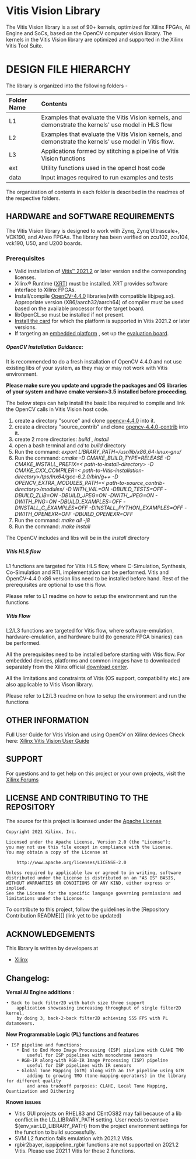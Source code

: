 # Vitis Vision Library
The Vitis Vision library is a set of 90+ kernels, optimized for Xilinx FPGAs, AI Engine and SoCs, based on the OpenCV computer vision library. The kernels in the Vitis Vision library are optimized and supported in the Xilinx Vitis Tool Suite.

# DESIGN FILE HIERARCHY
The library is organized into the following folders -

| Folder Name | Contents |
| :------------- | :------------- |
| L1 | Examples that evaluate the Vitis Vision kernels, and demonstrate the kernels' use model in HLS flow |
| L2 | Examples that evaluate the Vitis Vision kernels, and demonstrate the kernels' use model in Vitis flow.  |
| L3 | Applications formed by stitching a pipeline of Vitis Vision functions |
| ext | Utility functions used in the opencl host code |
| data | Input images required to run examples and tests |

The organization of contents in each folder is described in the readmes of the respective folders.

## HARDWARE and SOFTWARE REQUIREMENTS
The Vitis Vision library is designed to work with Zynq, Zynq Ultrascale+, VCK190, and Alveo FPGAs. The library has been verified on zcu102, zcu104, vck190, U50, and U200 boards.

### Prerequisites

* Valid installation of [Vitis™ 2021.2](https://www.xilinx.com/html_docs/xilinx2021_1/vitis_doc/acceleration_installation.html#dhg1543555360045__ae364401) or later version and the corresponding licenses.
* Xilinx® Runtime ([XRT](https://www.xilinx.com/html_docs/xilinx2021_1/vitis_doc/acceleration_installation.html#dhg1543555360045__ae364401)) must be installed. XRT provides software interface to Xilinx FPGAs.
* Install/compile [OpenCV-4.4.0]((https://github.com/opencv/opencv/tree/4.4.0)) libraries(with compatible libjpeg.so). Appropriate version (X86/aarch32/aarch64) of compiler must be used based on the available processor for the target board.
* libOpenCL.so must be installed if not present.
* [Install the card](https://www.xilinx.com/support/documentation/boards_and_kits/accelerator-cards/1_9/ug1301-getting-started-guide-alveo-accelerator-cards.pdf) for which the platform is supported in Vitis 2021.2 or later versions.
* If targeting an [embedded platform](https://www.xilinx.com/html_docs/xilinx2021_1/vitis_doc/acceleration_installation.html#dhg1543555360045__ae364401) , set up the [evaluation board](https://xilinx-wiki.atlassian.net/wiki/spaces/A/pages/444006775/Zynq+UltraScale+MPSoC).

##### OpenCV Installation Guidance:

It is recommended to do a fresh installation of OpenCV 4.4.0 and not use existing libs of your system, as they may or may not work with Vitis environment.

**Please make sure you update and upgrade the packages and OS libraries of your system and
have cmake version>3.5 installed before proceeding.**

The below steps can help install the basic libs required to compile and link the OpenCV calls in Vitis Vision host code.

1. create a directory "source" and clone [opencv-4.4.0](https://github.com/opencv/opencv/tree/4.4.0) into it.
2. create a directory "source_contrib" and clone [opencv-4.4.0-contrib](https://github.com/opencv/opencv_contrib/tree/4.4.0) into it.
3. create 2 more directories: *build* , *install*
4. open a bash terminal and *cd* to *build* directory
5. Run the command: *export LIBRARY_PATH=/usr/lib/x86_64-linux-gnu/*
6. Run the command: *cmake -D CMAKE_BUILD_TYPE=RELEASE
  -D CMAKE_INSTALL_PREFIX=< path-to-install-directory>
  -D CMAKE_CXX_COMPILER=< path-to-Vitis-installation-directory>/tps/lnx64/gcc-6.2.0/bin/g++
  -D OPENCV_EXTRA_MODULES_PATH=< path-to-source_contrib-directory>/modules/
  -D WITH_V4L=ON -DBUILD_TESTS=OFF -DBUILD_ZLIB=ON
  -DBUILD_JPEG=ON -DWITH_JPEG=ON -DWITH_PNG=ON
  -DBUILD_EXAMPLES=OFF -DINSTALL_C_EXAMPLES=OFF
  -DINSTALL_PYTHON_EXAMPLES=OFF -DWITH_OPENEXR=OFF
  -DBUILD_OPENEXR=OFF <path-to-source-directory>*
7. Run the command: *make all -j8*
8. Run the command: *make install*

The OpenCV includes and libs will be in the *install* directory

##### Vitis HLS flow

L1 functions are targeted for Vitis HLS flow, where C-Simulation, Synthesis, Co-Simulation and RTL implementation can be performed. Vitis and OpenCV-4.4.0 x86 version libs need to be installed before hand. Rest of the prerequisites are optional to use this flow.

Please refer to L1 readme on how to setup the environment and run the functions

##### Vitis Flow

L2/L3 functions are targeted for Vitis flow, where software-emulation, hardware-emulation, and hardware build (to generate FPGA binaries) can be performed.

All the prerequisites need to be installed before starting with Vitis flow. For embedded devices, platforms and common images have to downloaded separately from the Xilinx official [download center](https://www.xilinx.com/support/download/index.html/content/xilinx/en/downloadNav/embedded-platforms.html).

All the limitations and constraints of Vitis (OS support, compatibility etc.) are also applicable to Vitis Vison library.

Please refer to L2/L3 readme on how to setup the environment and run the functions

## OTHER INFORMATION
Full User Guide for Vitis Vision and using OpenCV on Xilinx devices Check here:
[Xilinx Vitis Vision User Guide](https://xilinx.github.io/Vitis_Libraries/vision/2021.2/index.html)

## SUPPORT
For questions and to get help on this project or your own projects, visit the [Xilinx Forums](https://forums.xilinx.com/t5/Vitis-Acceleration-SDAccel-SDSoC/bd-p/tools_v)

## LICENSE AND CONTRIBUTING TO THE REPOSITORY
The source for this project is licensed under the [Apache License](http://www.apache.org/licenses/LICENSE-2.0)

    Copyright 2021 Xilinx, Inc.

    Licensed under the Apache License, Version 2.0 (the "License");
    you may not use this file except in compliance with the License.
    You may obtain a copy of the License at

        http://www.apache.org/licenses/LICENSE-2.0

    Unless required by applicable law or agreed to in writing, software
    distributed under the License is distributed on an "AS IS" BASIS,
    WITHOUT WARRANTIES OR CONDITIONS OF ANY KIND, either express or implied.
    See the License for the specific language governing permissions and
    limitations under the License.

To contribute to this project, follow the guidelines in the [Repository Contribution README][] (link yet to be updated)

## ACKNOWLEDGEMENTS
This library is written by developers at
- [Xilinx](http://www.xilinx.com)

## Changelog:

**Versal AI Engine additions** :

    • Back to back filter2D with batch size three support  
		application showcasing increasing throughput of single filter2D kernel,
        by doing 3, back-2-back filter2D achieving 555 FPS with PL datamovers.

**New Programmable Logic (PL) functions and features**

    • ISP pipeline and functions:
		• End to End Mono Image Processing (ISP) pipeline with CLAHE TMO
			useful for ISP pipelines with monochrome sensors
		• RGB-IR along-with RGB-IR Image Processing (ISP) pipeline
			useful for ISP pipelines with IR sensors
		• Global Tone Mapping (GTM) along with an ISP pipeline using GTM
			adding to growing TMO (tone-mapping-operators) in the library for different quality
            and area tradeoff purposes: CLAHE, Local Tone Mapping, Quantization and Dithering


**Known issues**

  * Vitis GUI projects on RHEL83 and CEntOS82 may fail because of a lib conflict in the
     LD_LIBRARY_PATH setting. User needs to remove ${env_var:LD_LIBRARY_PATH} from the project
      environment settings for the function to build successfully.
  * SVM L2 function fails emulation with 2021.2 Vitis.
  * rgbir2bayer, isppipeline_rgbir functions are not supported on 2021.2 Vitis. Please use 2021.1
    Vitis for these 2 functions.
